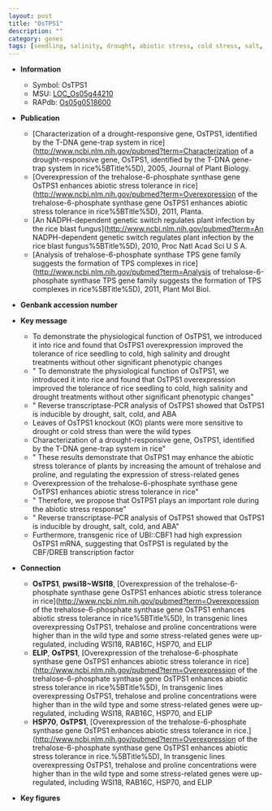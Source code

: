 ```yaml
---
layout: post
title: "OsTPS1"
description: ""
category: genes
tags: [seedling, salinity, drought, abiotic stress, cold stress, salt, transcription factor]
---
```


* **Information**  
    + Symbol: OsTPS1  
    + MSU: [LOC_Os05g44210](http://rice.plantbiology.msu.edu/cgi-bin/ORF_infopage.cgi?orf=LOC_Os05g44210)  
    + RAPdb: [Os05g0518600](http://rapdb.dna.affrc.go.jp/viewer/gbrowse_details/irgsp1?name=Os05g0518600)  

* **Publication**  
    + [Characterization of a drought-responsive gene, OsTPS1, identified by the T-DNA gene-trap system in rice](http://www.ncbi.nlm.nih.gov/pubmed?term=Characterization of a drought-responsive gene, OsTPS1, identified by the T-DNA gene-trap system in rice%5BTitle%5D), 2005, Journal of Plant Biology.
    + [Overexpression of the trehalose-6-phosphate synthase gene OsTPS1 enhances abiotic stress tolerance in rice](http://www.ncbi.nlm.nih.gov/pubmed?term=Overexpression of the trehalose-6-phosphate synthase gene OsTPS1 enhances abiotic stress tolerance in rice%5BTitle%5D), 2011, Planta.
    + [An NADPH-dependent genetic switch regulates plant infection by the rice blast fungus](http://www.ncbi.nlm.nih.gov/pubmed?term=An NADPH-dependent genetic switch regulates plant infection by the rice blast fungus%5BTitle%5D), 2010, Proc Natl Acad Sci U S A.
    + [Analysis of trehalose-6-phosphate synthase TPS gene family suggests the formation of TPS complexes in rice](http://www.ncbi.nlm.nih.gov/pubmed?term=Analysis of trehalose-6-phosphate synthase TPS gene family suggests the formation of TPS complexes in rice%5BTitle%5D), 2011, Plant Mol Biol.

* **Genbank accession number**  

* **Key message**  
    + To demonstrate the physiological function of OsTPS1, we introduced it into rice and found that OsTPS1 overexpression improved the tolerance of rice seedling to cold, high salinity and drought treatments without other significant phenotypic changes
    + " To demonstrate the physiological function of OsTPS1, we introduced it into rice and found that OsTPS1 overexpression improved the tolerance of rice seedling to cold, high salinity and drought treatments without other significant phenotypic changes"
    + " Reverse transcriptase-PCR analysis of OsTPS1 showed that OsTPS1 is inducible by drought, salt, cold, and ABA
    + Leaves of OsTPS1 knockout (KO) plants were more sensitive to drought or cold stress than were the wild types
    + Characterization of a drought-responsive gene, OsTPS1, identified by the T-DNA gene-trap system in rice"
    + " These results demonstrate that OsTPS1 may enhance the abiotic stress tolerance of plants by increasing the amount of trehalose and proline, and regulating the expression of stress-related genes
    + Overexpression of the trehalose-6-phosphate synthase gene OsTPS1 enhances abiotic stress tolerance in rice"
    + " Therefore, we propose that OsTPS1 plays an important role during the abiotic stress response"
    + " Reverse transcriptase-PCR analysis of OsTPS1 showed that OsTPS1 is inducible by drought, salt, cold, and ABA"
    + Furthermore, transgenic rice of UBI::CBF1 had high expression OsTPS1 mRNA, suggesting that OsTPS1 is regulated by the CBF/DREB transcription factor

* **Connection**  
    + __OsTPS1__, __pwsi18~WSI18__, [Overexpression of the trehalose-6-phosphate synthase gene OsTPS1 enhances abiotic stress tolerance in rice](http://www.ncbi.nlm.nih.gov/pubmed?term=Overexpression of the trehalose-6-phosphate synthase gene OsTPS1 enhances abiotic stress tolerance in rice%5BTitle%5D),  In transgenic lines overexpressing OsTPS1, trehalose and proline concentrations were higher than in the wild type and some stress-related genes were up-regulated, including WSI18, RAB16C, HSP70, and ELIP
    + __ELIP__, __OsTPS1__, [Overexpression of the trehalose-6-phosphate synthase gene OsTPS1 enhances abiotic stress tolerance in rice](http://www.ncbi.nlm.nih.gov/pubmed?term=Overexpression of the trehalose-6-phosphate synthase gene OsTPS1 enhances abiotic stress tolerance in rice%5BTitle%5D),  In transgenic lines overexpressing OsTPS1, trehalose and proline concentrations were higher than in the wild type and some stress-related genes were up-regulated, including WSI18, RAB16C, HSP70, and ELIP
    + __HSP70__, __OsTPS1__, [Overexpression of the trehalose-6-phosphate synthase gene OsTPS1 enhances abiotic stress tolerance in rice.](http://www.ncbi.nlm.nih.gov/pubmed?term=Overexpression of the trehalose-6-phosphate synthase gene OsTPS1 enhances abiotic stress tolerance in rice.%5BTitle%5D),  In transgenic lines overexpressing OsTPS1, trehalose and proline concentrations were higher than in the wild type and some stress-related genes were up-regulated, including WSI18, RAB16C, HSP70, and ELIP

* **Key figures**  


